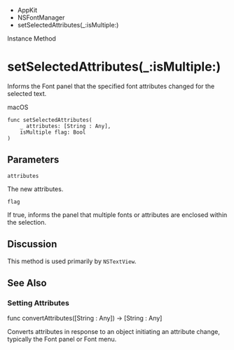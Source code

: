 

- AppKit
- NSFontManager
-  setSelectedAttributes(\_:isMultiple:) 

Instance Method

# setSelectedAttributes(\_:isMultiple:)

Informs the Font panel that the specified font attributes changed for the selected text.

macOS

``` source
func setSelectedAttributes(
    _ attributes: [String : Any],
    isMultiple flag: Bool
)
```

## Parameters 

`attributes`  

The new attributes.

`flag`  

If true, informs the panel that multiple fonts or attributes are enclosed within the selection.

## Discussion

This method is used primarily by `NSTextView`.

## See Also

### Setting Attributes

func convertAttributes([String : Any]) -> [String : Any]

Converts attributes in response to an object initiating an attribute change, typically the Font panel or Font menu.

